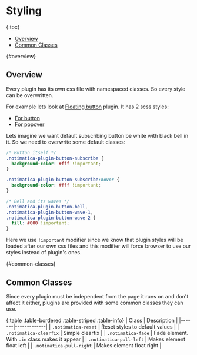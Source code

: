 # Styling

{.toc}
* [Overview](#overview)
* [Common Classes](#common-classes)

{#overview}
## Overview

Every plugin has its own css file with namespaced classes. So every style can be overwritten.

For example lets look at [Floating button](/docs/floating-button) plugin. It has 2 scss styles:

* [For button](https://github.com/Notimatica/sdk/blob/master/src/plugins/button/button.scss)
* [For popover](https://github.com/Notimatica/sdk/blob/master/src/plugins/button/popover.scss)

Lets imagine we want default subscribing button be white with black bell in it. So we need to overwrite some default classes:

```css
/* Button itself */
.notimatica-plugin-button-subscribe {
  background-color: #fff !important;
}

.notimatica-plugin-button-subscribe:hover {
  background-color: #fff !important;
}

/* Bell and its waves */
.notimatica-plugin-button-bell,
.notimatica-plugin-button-wave-1,
.notimatica-plugin-button-wave-2 {
  fill: #000 !important;
}
```

Here we use `!important` modifier since we know that plugin styles will be loaded after our own css files and this modifier will force browser to use our styles instead of plugin's ones.

{#common-classes}
## Common Classes

Since every plugin must be independent from the page it runs on and don't affect it either, plugins are provided with some common classes they can use.

{.table .table-bordered .table-striped .table-info}
| Class | Description |
|-------|-------------|
| `.notimatica-reset` | Reset styles to default values |
| `.notimatica-clearfix` | Simple clearfix |
| `.notimatica-fade` | Fade element. With `.in` class makes it appear |
| `.notimatica-pull-left` | Makes element float left |
| `.notimatica-pull-right` | Makes element float right |
